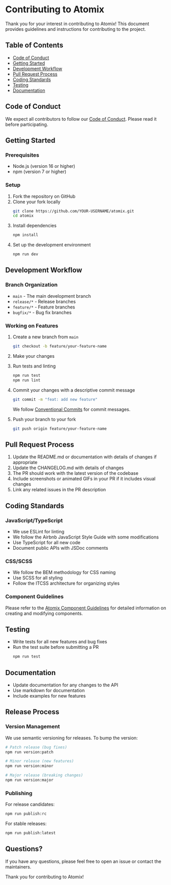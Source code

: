 # Contributing to Atomix

Thank you for your interest in contributing to Atomix! This document provides guidelines and instructions for contributing to the project.

## Table of Contents

- [Code of Conduct](#code-of-conduct)
- [Getting Started](#getting-started)
- [Development Workflow](#development-workflow)
- [Pull Request Process](#pull-request-process)
- [Coding Standards](#coding-standards)
- [Testing](#testing)
- [Documentation](#documentation)

## Code of Conduct

We expect all contributors to follow our [Code of Conduct](./CODE_OF_CONDUCT.md). Please read it before participating.

## Getting Started

### Prerequisites

- Node.js (version 16 or higher)
- npm (version 7 or higher)

### Setup

1. Fork the repository on GitHub
2. Clone your fork locally
   ```bash
   git clone https://github.com/YOUR-USERNAME/atomix.git
   cd atomix
   ```
3. Install dependencies
   ```bash
   npm install
   ```
4. Set up the development environment
   ```bash
   npm run dev
   ```

## Development Workflow

### Branch Organization

- `main` - The main development branch
- `release/*` - Release branches
- `feature/*` - Feature branches
- `bugfix/*` - Bug fix branches

### Working on Features

1. Create a new branch from `main`
   ```bash
   git checkout -b feature/your-feature-name
   ```
2. Make your changes
3. Run tests and linting
   ```bash
   npm run test
   npm run lint
   ```
4. Commit your changes with a descriptive commit message
   ```bash
   git commit -m "feat: add new feature"
   ```
   We follow [Conventional Commits](https://www.conventionalcommits.org/) for commit messages.

5. Push your branch to your fork
   ```bash
   git push origin feature/your-feature-name
   ```

## Pull Request Process

1. Update the README.md or documentation with details of changes if appropriate
2. Update the CHANGELOG.md with details of changes
3. The PR should work with the latest version of the codebase
4. Include screenshots or animated GIFs in your PR if it includes visual changes
5. Link any related issues in the PR description

## Coding Standards

### JavaScript/TypeScript

- We use ESLint for linting
- We follow the Airbnb JavaScript Style Guide with some modifications
- Use TypeScript for all new code
- Document public APIs with JSDoc comments

### CSS/SCSS

- We follow the BEM methodology for CSS naming
- Use SCSS for all styling
- Follow the ITCSS architecture for organizing styles

### Component Guidelines

Please refer to the [Atomix Component Guidelines](./atomix-component-guidelines.md) for detailed information on creating and modifying components.

## Testing

- Write tests for all new features and bug fixes
- Run the test suite before submitting a PR
  ```bash
  npm run test
  ```

## Documentation

- Update documentation for any changes to the API
- Use markdown for documentation
- Include examples for new features

## Release Process

### Version Management

We use semantic versioning for releases. To bump the version:

```bash
# Patch release (bug fixes)
npm run version:patch

# Minor release (new features)
npm run version:minor

# Major release (breaking changes)
npm run version:major
```

### Publishing

For release candidates:

```bash
npm run publish:rc
```

For stable releases:

```bash
npm run publish:latest
```

## Questions?

If you have any questions, please feel free to open an issue or contact the maintainers.

Thank you for contributing to Atomix!